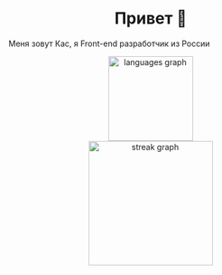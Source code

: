 ###

<h1 align="center">Привет 👋</h1>

<p align="left">Меня зовут Кас, я Front-end разработчик из России</p>

<div align="center">
  <img src="https://github-readme-stats.vercel.app/api/top-langs?username=kas-elvirov&locale=en&hide_title=true&layout=compact&card_width=320&langs_count=5&theme=dracula&hide_border=true&order=2" height="150" alt="languages graph" /> <br>
  <img src="https://streak-stats.demolab.com?user=kas-elvirov&locale=en&mode=daily&theme=dark&hide_border=true&border_radius=5&order=3" height="220" alt="streak graph"  />
</div>

###
